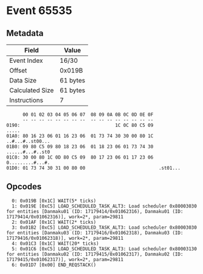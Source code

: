 # Event 65535

## Metadata

| Field           | Value    |
|-----------------|----------|
| Event Index     | 16/30    |
| Offset          | 0x019B   |
| Data Size       | 61 bytes |
| Calculated Size | 61 bytes |
| Instructions    | 7        |

```
      00 01 02 03 04 05 06 07  08 09 0A 0B 0C 0D 0E 0F
      -- -- -- -- -- -- -- --  -- -- -- -- -- -- -- --
0190:                                   1C 0C 80 C5 09             .....
01A0: 80 16 23 06 01 16 23 06  01 73 74 30 30 00 80 1C  ..#...#..st00...
01B0: 09 80 C5 09 80 18 23 06  01 18 23 06 01 73 74 30  ......#...#..st0
01C0: 30 00 80 1C 0D 80 C5 09  80 17 23 06 01 17 23 06  0.........#...#.
01D0: 01 73 74 30 31 00 80 00                           .st01...        
```

## Opcodes

```
  0: 0x019B [0x1C] WAIT(5* ticks)
  1: 0x019E [0xC5] LOAD_SCHEDULED_TASK_ALT3: Load scheduler 0x80003030 for entities [Danmaku01 (ID: 17179414/0x01062316), Danmaku01 (ID: 17179414/0x01062316)], work=2*, param=29811
  2: 0x01AF [0x1C] WAIT(2* ticks)
  3: 0x01B2 [0xC5] LOAD_SCHEDULED_TASK_ALT3: Load scheduler 0x80003030 for entities [Danmaku03 (ID: 17179416/0x01062318), Danmaku03 (ID: 17179416/0x01062318)], work=2*, param=29811
  4: 0x01C3 [0x1C] WAIT(20* ticks)
  5: 0x01C6 [0xC5] LOAD_SCHEDULED_TASK_ALT3: Load scheduler 0x80003130 for entities [Danmaku02 (ID: 17179415/0x01062317), Danmaku02 (ID: 17179415/0x01062317)], work=2*, param=29811
  6: 0x01D7 [0x00] END_REQSTACK()
```
